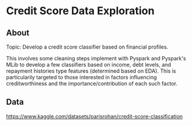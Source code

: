 # Credit Score Data Exploration

## About

Topic: Develop a credit score classifier based on financial profiles.

This involves some cleaning steps implement with Pyspark and Pyspark's MLib to develop a few classifiers based on income, debt levels, and repayment histories type features (determined based on EDA). This is particularily targeted to those interested in factors influencing creditworthiness and the importance/contribution of each such factor.

## Data

https://www.kaggle.com/datasets/parisrohan/credit-score-classification



 
